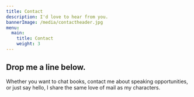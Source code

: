 ```yaml
---
title: Contact
description: I'd love to hear from you.
bannerImage: /media/contactheader.jpg
menu:
  main:
    title: Contact
    weight: 3
---
```

## Drop me a line below.

Whether you want to chat books, contact me about speaking opportunities, or just say hello, I share the same love of mail as my characters.
